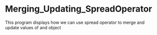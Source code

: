 # Merging_Updating_SpreadOperator
This program displays how we can use spread operator to merge and update values of and object

